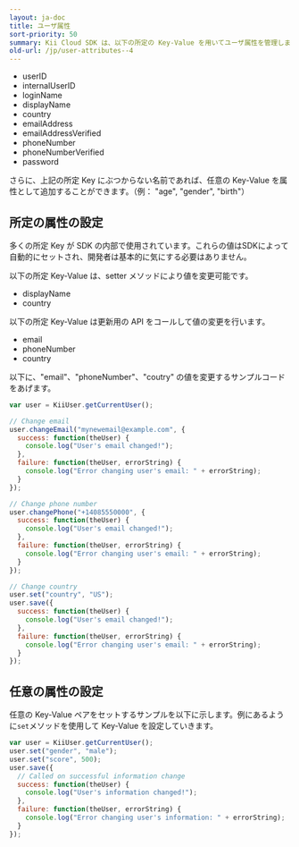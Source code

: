 ```yaml
---
layout: ja-doc
title: ユーザ属性
sort-priority: 50
summary: Kii Cloud SDK は、以下の所定の Key-Value を用いてユーザ属性を管理します。
old-url: /jp/user-attributes--4
---
```

* userID
* internalUserID
* loginName
* displayName
* country
* emailAddress
* emailAddressVerified
* phoneNumber
* phoneNumberVerified
* password

さらに、上記の所定 Key にぶつからない名前であれば、任意の Key-Value を属性として追加することができます。（例： "age", "gender", "birth"）

## 所定の属性の設定

多くの所定 Key が SDK の内部で使用されています。これらの値はSDKによって自動的にセットされ、開発者は基本的に気にする必要はありません。

以下の所定 Key-Value は、setter メソッドにより値を変更可能です。

* displayName
* country

以下の所定 Key-Value は更新用の API をコールして値の変更を行います。

* email
* phoneNumber
* country

以下に、"email"、"phoneNumber"、"coutry" の値を変更するサンプルコードをあげます。

```javascript
var user = KiiUser.getCurrentUser();

// Change email
user.changeEmail("mynewemail@example.com", {
  success: function(theUser) {
    console.log("User's email changed!");
  },
  failure: function(theUser, errorString) {
    console.log("Error changing user's email: " + errorString);
  }
});

// Change phone number
user.changePhone("+14085550000", {
  success: function(theUser) {
    console.log("User's email changed!");
  },
  failure: function(theUser, errorString) {
    console.log("Error changing user's email: " + errorString);
  }
});

// Change country
user.set("country", "US");
user.save({
  success: function(theUser) {
    console.log("User's email changed!");
  },
  failure: function(theUser, errorString) {
    console.log("Error changing user's email: " + errorString);
  }
});
```

## 任意の属性の設定

任意の Key-Value ペアをセットするサンプルを以下に示します。例にあるように`set`メソッドを使用して Key-Value を設定していきます。

```javascript
var user = KiiUser.getCurrentUser();
user.set("gender", "male");
user.set("score", 500);
user.save({
  // Called on successful information change
  success: function(theUser) {
    console.log("User's information changed!");
  },
  failure: function(theUser, errorString) {
    console.log("Error changing user's information: " + errorString);
  }
});
```
